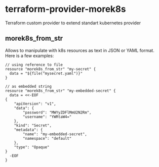 # terraform-provider-morek8s

Terraform custom provider to extend standart kubernetes provider


## morek8s_from_str

Allows to manipulate with k8s resources as text in JSON or YAML format. Here is a few examples:

```
// using reference to file
resource "morek8s_from_str" "my-secret" {
  data = "${file("mysecret.yaml")}"
}

// as embedded string
resource "morek8s_from_str" "my-embedded-secret" {
  data = <<-EOF
{
    "apiVersion": "v1",
    "data": {
        "password": "MWYyZDFlMmU2N2Rm",
        "username": "YWRtaW4="
    },
    "kind": "Secret",
    "metadata": {
        "name": "my-embedded-secret",
        "namespace": "default"
    },
    "type": "Opaque"
}
  -EOF
}

```
